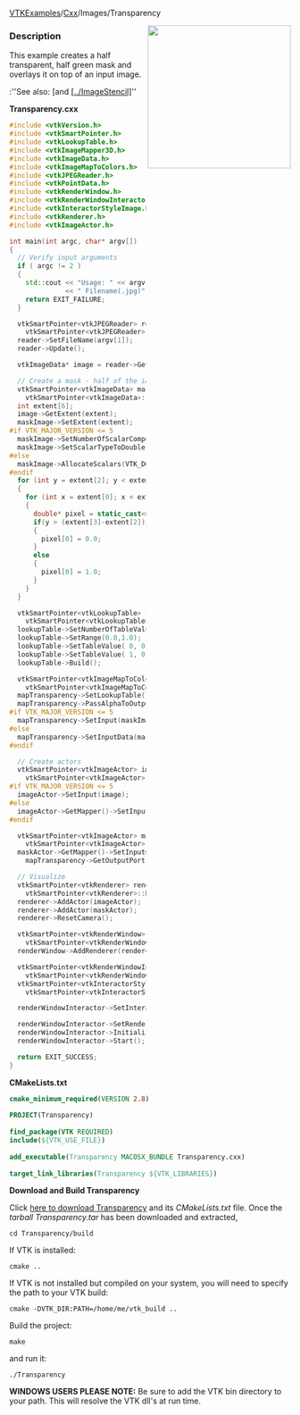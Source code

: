 [VTKExamples](Home)/[Cxx](Cxx)/Images/Transparency

<img align="right" src="https://github.com/lorensen/VTKExamples/raw/master/Testing/Baseline/Images/TestTransparency.png" width="256" />

### Description
This example creates a half transparent, half green mask and overlays it on top of an input image.

:''See also: [and [[../ImageStencil]]([../../Visualization/ImageTransparency]])''

**Transparency.cxx**
```c++
#include <vtkVersion.h>
#include <vtkSmartPointer.h>
#include <vtkLookupTable.h>
#include <vtkImageMapper3D.h>
#include <vtkImageData.h>
#include <vtkImageMapToColors.h>
#include <vtkJPEGReader.h>
#include <vtkPointData.h>
#include <vtkRenderWindow.h>
#include <vtkRenderWindowInteractor.h>
#include <vtkInteractorStyleImage.h>
#include <vtkRenderer.h>
#include <vtkImageActor.h>

int main(int argc, char* argv[])
{
  // Verify input arguments
  if ( argc != 2 )
  {
    std::cout << "Usage: " << argv[0]
              << " Filename(.jpg)" << std::endl;
    return EXIT_FAILURE;
  }

  vtkSmartPointer<vtkJPEGReader> reader =
    vtkSmartPointer<vtkJPEGReader>::New();
  reader->SetFileName(argv[1]);
  reader->Update();

  vtkImageData* image = reader->GetOutput();

  // Create a mask - half of the image should be transparent and the other half opaque
  vtkSmartPointer<vtkImageData> maskImage =
    vtkSmartPointer<vtkImageData>::New();
  int extent[6];
  image->GetExtent(extent);
  maskImage->SetExtent(extent);
#if VTK_MAJOR_VERSION <= 5
  maskImage->SetNumberOfScalarComponents(1);
  maskImage->SetScalarTypeToDouble();
#else
  maskImage->AllocateScalars(VTK_DOUBLE,1);
#endif
  for (int y = extent[2]; y < extent[3]; y++)
  {
    for (int x = extent[0]; x < extent[1]; x++)
    {
      double* pixel = static_cast<double*>(maskImage->GetScalarPointer(x,y,0));
      if(y > (extent[3]-extent[2])/2.0)
      {
        pixel[0] = 0.0;
      }
      else
      {
        pixel[0] = 1.0;
      }
    }
  }

  vtkSmartPointer<vtkLookupTable> lookupTable =
    vtkSmartPointer<vtkLookupTable>::New();
  lookupTable->SetNumberOfTableValues(2);
  lookupTable->SetRange(0.0,1.0);
  lookupTable->SetTableValue( 0, 0.0, 0.0, 0.0, 0.0 ); //label 0 is transparent
  lookupTable->SetTableValue( 1, 0.0, 1.0, 0.0, 1.0 ); //label 1 is opaque and green
  lookupTable->Build();

  vtkSmartPointer<vtkImageMapToColors> mapTransparency =
    vtkSmartPointer<vtkImageMapToColors>::New();
  mapTransparency->SetLookupTable(lookupTable);
  mapTransparency->PassAlphaToOutputOn();
#if VTK_MAJOR_VERSION <= 5
  mapTransparency->SetInput(maskImage);
#else
  mapTransparency->SetInputData(maskImage);
#endif

  // Create actors
  vtkSmartPointer<vtkImageActor> imageActor =
    vtkSmartPointer<vtkImageActor>::New();
#if VTK_MAJOR_VERSION <= 5
  imageActor->SetInput(image);
#else
  imageActor->GetMapper()->SetInputData(image);
#endif

  vtkSmartPointer<vtkImageActor> maskActor =
    vtkSmartPointer<vtkImageActor>::New();
  maskActor->GetMapper()->SetInputConnection(
    mapTransparency->GetOutputPort());

  // Visualize
  vtkSmartPointer<vtkRenderer> renderer =
    vtkSmartPointer<vtkRenderer>::New();
  renderer->AddActor(imageActor);
  renderer->AddActor(maskActor);
  renderer->ResetCamera();

  vtkSmartPointer<vtkRenderWindow> renderWindow =
    vtkSmartPointer<vtkRenderWindow>::New();
  renderWindow->AddRenderer(renderer);

  vtkSmartPointer<vtkRenderWindowInteractor> renderWindowInteractor =
    vtkSmartPointer<vtkRenderWindowInteractor>::New();
  vtkSmartPointer<vtkInteractorStyleImage> style =
    vtkSmartPointer<vtkInteractorStyleImage>::New();

  renderWindowInteractor->SetInteractorStyle(style);

  renderWindowInteractor->SetRenderWindow(renderWindow);
  renderWindowInteractor->Initialize();
  renderWindowInteractor->Start();

  return EXIT_SUCCESS;
}
```
**CMakeLists.txt**
```cmake
cmake_minimum_required(VERSION 2.8)
 
PROJECT(Transparency)
 
find_package(VTK REQUIRED)
include(${VTK_USE_FILE})
 
add_executable(Transparency MACOSX_BUNDLE Transparency.cxx)
 
target_link_libraries(Transparency ${VTK_LIBRARIES})
```

**Download and Build Transparency**

Click [here to download Transparency](https://github.com/lorensen/VTKWikiExamplesTarballs/raw/master/Transparency.tar) and its *CMakeLists.txt* file.
Once the *tarball Transparency.tar* has been downloaded and extracted,
```
cd Transparency/build 
```
If VTK is installed:
```
cmake ..
```
If VTK is not installed but compiled on your system, you will need to specify the path to your VTK build:
```
cmake -DVTK_DIR:PATH=/home/me/vtk_build ..
```
Build the project:
```
make
```
and run it:
```
./Transparency
```
**WINDOWS USERS PLEASE NOTE:** Be sure to add the VTK bin directory to your path. This will resolve the VTK dll's at run time.

